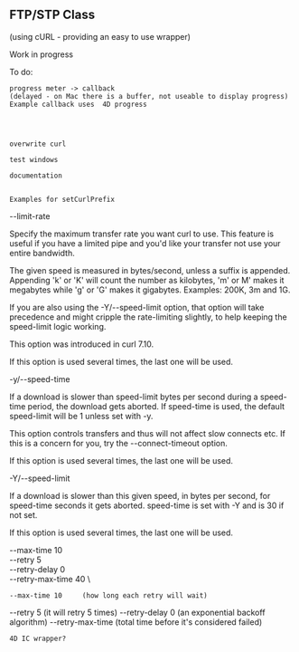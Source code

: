 ## FTP/STP Class
(using cURL - providing an easy to use wrapper)

Work in progress

To do:
	
	
	
	progress meter -> callback
	(delayed - on Mac there is a buffer, not useable to display progress)
	Example callback uses  4D progress
	

	
	
	overwrite curl
	
	test windows
	
	documentation
	
	
	Examples for setCurlPrefix

--limit-rate <speed>

Specify the maximum transfer rate you want curl to use. This feature is useful if you have a limited pipe and you'd like your transfer not use your entire bandwidth.

The given speed is measured in bytes/second, unless a suffix is appended. Appending 'k' or 'K' will count the number as kilobytes, 'm' or M' makes it megabytes while 'g' or 'G' makes it gigabytes. Examples: 200K, 3m and 1G.

If you are also using the -Y/--speed-limit option, that option will take precedence and might cripple the rate-limiting slightly, to help keeping the speed-limit logic working.

This option was introduced in curl 7.10.

If this option is used several times, the last one will be used.

-y/--speed-time <time>

If a download is slower than speed-limit bytes per second during a speed-time period, the download gets aborted. If speed-time is used, the default speed-limit will be 1 unless set with -y.

This option controls transfers and thus will not affect slow connects etc. If this is a concern for you, try the --connect-timeout option.

If this option is used several times, the last one will be used.

-Y/--speed-limit <speed>

If a download is slower than this given speed, in bytes per second, for speed-time seconds it gets aborted. speed-time is set with -Y and is 30 if not set.

If this option is used several times, the last one will be used.


  --max-time 10 \
    --retry 5 \
    --retry-delay 0 \
    --retry-max-time 40 \
    
    --max-time 10     (how long each retry will wait)
--retry 5         (it will retry 5 times)
--retry-delay 0   (an exponential backoff algorithm)
--retry-max-time  (total time before it's considered failed)


	4D IC wrapper?